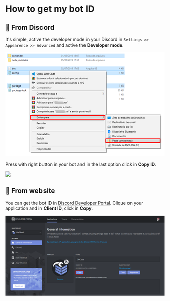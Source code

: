 # How to get my bot ID

## 💁 From Discord

It's simple, active the developer mode in your Discord in `Settings >> Appearence >> Advanced` and active the **Developer mode**.

![](../.gitbook/assets/image%20%2836%29.png)

Press with right button in your bot and in the last option click in **Copy ID**.

![](../.gitbook/assets/image.png)

## 💁 From website

You can get the bot ID in [Discord Developer Portal](https://discordapp.com/developers/applications/). Clique on your application and in **Client ID**, click in **Copy**.

![](../.gitbook/assets/image%20%2818%29.png)


